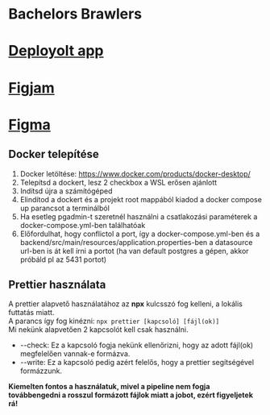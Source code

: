 # Bachelors Brawlers

# [Deployolt app](https://bachelors-brawlers.vercel.app/) 

# [Figjam](https://www.figma.com/file/T8vuk0yn9QViKt3rsscdAa/SZTE-S%26F?type=whiteboard&node-id=0-1) 
# [Figma](https://www.figma.com/file/SQiDAWsI3uVh048Ie3vKzC/SZTE-S%26F?type=design&node-id=0-1&mode=design) 

## Docker telepítése
1. Docker letöltése: https://www.docker.com/products/docker-desktop/
2. Telepítsd a dockert, lesz 2 checkbox a WSL erősen ajánlott
3. Indítsd újra a számítógéped
4. Elindítod a dockert és a projekt root mappából kiadod a docker compose up parancsot a terminálból
5. Ha esetleg pgadmin-t szeretnél használni a csatlakozási paraméterek a docker-compose.yml-ben találhatóak
6. Előfordulhat, hogy conflictol a port, így a docker-compose.yml-ben és a backend/src/main/resources/application.properties-ben a datasource url-ben is át kell írni a portot (ha van default postgres a gépen, akkor próbáld pl az 5431 portot)

## Prettier használata
A prettier alapvető használatához az **npx** kulcsszó fog kelleni, a lokális futtatás miatt.\
A parancs így fog kinézni:
```npx prettier [kapcsoló] [fájl(ok)]```\
Mi nekünk alapvetően 2 kapcsolót kell csak használni.
- --check: Ez a kapcsoló fogja nekünk ellenőrizni, hogy az adott fájl(ok) megfelelően vannak-e formázva.
- --write: Ez a kapcsoló pedig azért felelős, hogy a prettier segítségével formázzunk.

**Kiemelten fontos a használatuk, mivel a pipeline nem fogja továbbengedni a rosszul formázott fájlok
miatt a jobot, ezért figyeljetek rá!**
